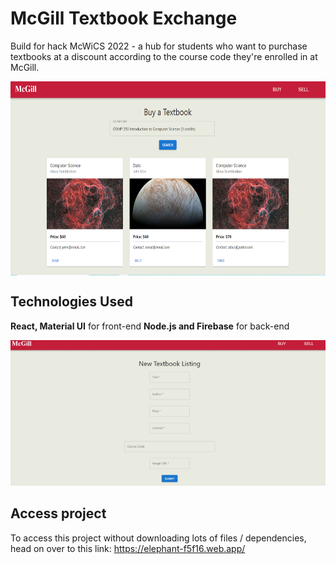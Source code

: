 # McGill Textbook Exchange

Build for hack McWiCS 2022 - a hub for students who want to purchase textbooks at a discount according to the course code they're enrolled in at McGill.

<img src="elephant.png" alt="animated"  width = "625" height = "311" align = "center"/>

## Technologies Used

**React, Material UI** for front-end
**Node.js and Firebase** for back-end

<img src="gallery.jpg" alt="animated" />

## Access project

To access this project without downloading lots of files / dependencies, head on over to this link: https://elephant-f5f16.web.app/


